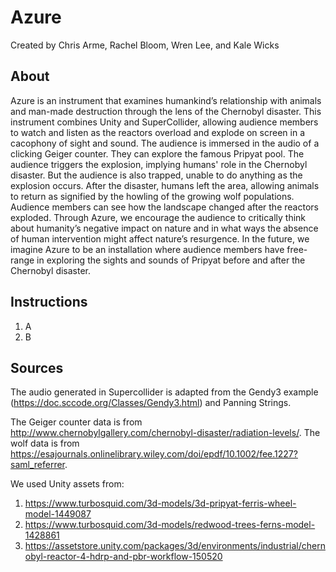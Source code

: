 # Azure

Created by Chris Arme, Rachel Bloom, Wren Lee, and Kale Wicks

## About

Azure is an instrument that examines humankind’s relationship with animals and man-made destruction through the lens of the Chernobyl disaster. This instrument combines Unity and SuperCollider, allowing audience members to watch and listen as the reactors overload and explode on screen in a cacophony of sight and sound. The audience is immersed in the audio of a clicking Geiger counter. They can explore the famous Pripyat pool. The audience triggers the explosion, implying humans' role in the Chernobyl disaster. But the audience is also trapped, unable to do anything as the explosion occurs. After the disaster, humans left the area, allowing animals to return as signified by the howling of the growing wolf populations. Audience members can see how the landscape changed after the reactors exploded. 
Through Azure, we encourage the audience to critically think about humanity’s negative impact on nature and in what ways the absence of human intervention might affect nature’s resurgence.
In the future, we imagine Azure to be an installation where audience members have free-range in exploring the sights and sounds of Pripyat before and after the Chernobyl disaster.

## Instructions
1. A
2. B

## Sources

The audio generated in Supercollider is adapted from the Gendy3 example (https://doc.sccode.org/Classes/Gendy3.html) and Panning Strings. 

The Geiger counter data is from http://www.chernobylgallery.com/chernobyl-disaster/radiation-levels/. The wolf data is from https://esajournals.onlinelibrary.wiley.com/doi/epdf/10.1002/fee.1227?saml_referrer.

We used Unity assets from:
1. https://www.turbosquid.com/3d-models/3d-pripyat-ferris-wheel-model-1449087
2. https://www.turbosquid.com/3d-models/redwood-trees-ferns-model-1428861
3. https://assetstore.unity.com/packages/3d/environments/industrial/chernobyl-reactor-4-hdrp-and-pbr-workflow-150520
